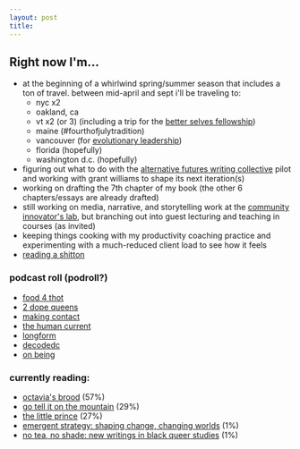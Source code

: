 ```yaml
---
layout: post
title: 
---
```

## Right now I'm...

* at the beginning of a whirlwind spring/summer season that includes a ton of travel. between mid-april and sept i'll be traveling to: 
	* nyc x2
	* oakland, ca
	* vt x2 (or 3) (including a trip for the [better selves fellowship](https://www.knollfarm.org/better-selves-fellowship/))
	* maine (#fourthofjulytradition)
	* vancouver (for [evolutionary leadership](https://www.gibranrivera.com/the-workshop/))
	* florida (hopefully)
	* washington d.c. (hopefully)
* figuring out what to do with the [alternative futures writing collective](http://colabradio.mit.edu/category/alternative-futures/) pilot and working with grant williams to shape its next iteration(s)
* working on drafting the 7th chapter of my book (the other 6 chapters/essays are already drafted)
* still working on media, narrative, and storytelling work at the [community innovator's lab][colab], but branching out into guest lecturing and teaching in courses (as invited)
* keeping things cooking with my productivity coaching practice and experimenting with a much-reduced client load to see how it feels
* [reading a shitton](https://www.goodreads.com/review/list/61877628-lawrence?shelf=currently-reading&utm_campaign=mybooksnav&utm_content=mybooks_cta&utm_medium=web&utm_source=homepage)

### podcast roll (podroll?)

* [food 4 thot](https://food4thotpodcast.com)
* [2 dope queens](http://www.wnyc.org/shows/dopequeens)
* [making contact](http://www.radioproject.org/)
* [the human current](http://www.human-current.com/#intro)
* [longform](https://longform.org/)
* [decodedc](http://www.decodedc.com/)
* [on being](http://onbeing.org)

### currently reading:

* [octavia's brood](https://www.goodreads.com/book/show/23129839-octavia-s-brood?from_search=true) (57%)
* [go tell it on the mountain](https://www.goodreads.com/book/show/17143.Go_Tell_It_on_the_Mountain) (29%)
* [the little prince](https://www.goodreads.com/book/show/157993.The_Little_Prince?from_search=true) (27%)
* [emergent strategy: shaping change, changing worlds](https://www.goodreads.com/book/show/34676857-emergent-strategy) (1%)
* [no tea, no shade: new writings in black queer studies](https://www.goodreads.com/book/show/27882447-no-tea-no-shade) (1%)


[colab]: http://colab.mit.edu
[colab radio]: http://colabradio.mit.edu